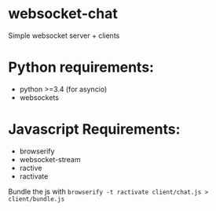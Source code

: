 # websocket-chat
Simple websocket server + clients

# Python requirements:

* python >=3.4 (for asyncio)
* websockets

# Javascript Requirements:

* browserify
* websocket-stream
* ractive
* ractivate

Bundle the js with ``browserify -t ractivate client/chat.js > client/bundle.js``
